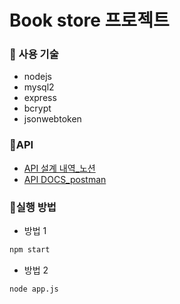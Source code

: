 # Book store 프로젝트

### 📘 사용 기술

- nodejs
- mysql2
- express
- bcrypt
- jsonwebtoken

### 📘API

- [API 설계 내역\_노션](https://volcano-jackal-e15.notion.site/Book-store-API-8b1ce7974b434410a75d880b065e65a0?pvs=4)
- [API DOCS_postman](https://documenter.getpostman.com/view/20294136/2s9YsJBYFA)

### 📘실행 방법

- 방법 1

```bash
npm start
```

- 방법 2

```bash
node app.js
```
